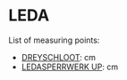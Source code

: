 # LEDA

List of measuring points:

* [DREYSCHLOOT](./DREYSCHLOOT): <Value topic="rivers/pegel-online/LEDA/DREYSCHLOOT/measurementValue"/> cm
* [LEDASPERRWERK UP](./LEDASPERRWERK-UP): <Value topic="rivers/pegel-online/LEDA/LEDASPERRWERK-UP/measurementValue"/> cm
